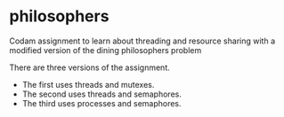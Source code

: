 # philosophers
Codam assignment to learn about threading and resource sharing with a modified version of the dining philosophers problem

There are three versions of the assignment.
- The first uses threads and mutexes.
- The second uses threads and semaphores.
- The third uses processes and semaphores.

